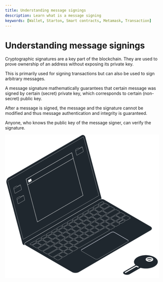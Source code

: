 ```yaml
---
title: Understanding message signings
description: Learn what is a message signing
keywords: [Wallet, Starton, Smart contracts, Metamask, Transaction]
---
```

# Understanding message signings

Cryptographic signatures are a key part of the blockchain. They are used to prove ownership of an address without exposing its private key.

This is primarily used for signing transactions but can also be used to sign arbitrary messages.

A message signature mathematically guarantees that certain message was signed by certain (secret) private key, which corresponds to certain (non-secret) public key.

After a message is signed, the message and the signature cannot be modified and thus message authentication and integrity is guaranteed.

Anyone, who knows the public key of the message signer, can verify the signature.


![sign a message](assets/signAMessage.svg)